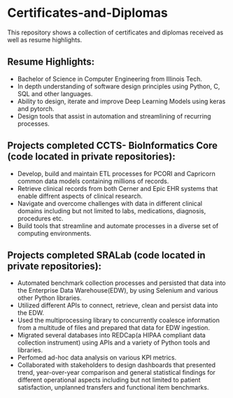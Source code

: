 # Certificates-and-Diplomas
This repository shows a collection of certificates and diplomas received as well as resume highlights.

## Resume Highlights:
- Bachelor of Science in Computer Engineering from Illinois Tech. 
- In depth understanding of software design principles using Python, C, SQL and other languages.
- Ability to design, iterate and improve Deep Learning Models using keras and pytorch.
- Design tools that assist in automation and streamlining of recurring processes.

## Projects completed CCTS- BioInformatics Core (code located in private repositories):
- Develop, build and maintain ETL processes for PCORI and Capricorn common data models containing millions of records.
- Retrieve clinical records from both Cerner and Epic EHR systems that enable diffrent aspects of clinical research.
- Navigate and overcome challenges with data in different clinical domains including but not limited to labs, medications, diagnosis, procedures etc.
- Build tools that streamline and automate processes in a diverse set of computing environments.

## Projects completed SRALab (code located in private repositories):
- Automated benchmark collection processes and persisted that data into the Enterprise Data Warehouse(EDW), by using Selenium and various other Python libraries.
- Utilized different APIs to connect, retrieve, clean and persist data into the EDW.
- Used the multiprocessing library to concurrently coalesce information from a multitude of files and prepared that data for EDW ingestion.
- Migrated several databases into REDCap(a HIPAA compliant data collection instrument) using APIs and a variety of Python tools and libraries.
- Perfomed ad-hoc data analysis on various KPI metrics. 
- Collaborated with stakeholders to design dashboards that presented trend, year-over-year comparison and general statistical findings for different operational aspects including but not limited to patient satisfaction, unplanned transfers and functional item benchmarks.
